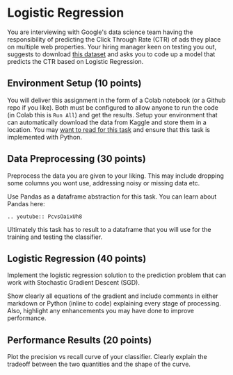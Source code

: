 # Logistic Regression 

You are interviewing with Google's data science team having the responsibility of predicting the Click Through Rate (CTR) of ads they place on multiple web properties. Your hiring manager keen on testing you out, suggests to download [this dataset](https://www.kaggle.com/competitions/avazu-ctr-prediction/data) and asks you to code up a model that predicts the CTR based on Logistic Regression. 

## Environment Setup (10 points)

You will deliver this assignment in the form of a Colab notebook (or a Github repo if you like). Both must be configured to allow anyone to run the code (in Colab this is `Run All`) and get the results. Setup your environment that can automatically download the data from Kaggle and store them in a location. You may [want to read for this task](https://www.kaggle.com/docs/api#interacting-with-datasets) and ensure that this task is implemented with Python. 

## Data Preprocessing (30 points)

Preprocess the data you are given to your liking. This may include dropping some columns you wont use, addressing noisy or missing data etc. 

Use Pandas as a  dataframe abstraction for this task. You can learn about Pandas here:

```{eval-rst}
.. youtube:: PcvsOaixUh8
```

Ultimately this task has to result to a dataframe that you will use for the training and testing the classifier. 

## Logistic Regression (40 points)

Implement the logistic regression solution to the prediction problem that can work with Stochastic Gradient Descent (SGD). 

Show clearly all equations of the gradient and include comments in either markdown or Python (inline to code) explaining every stage of processing. Also, highlight any enhancements you may have done to improve performance. 

## Performance Results (20 points)

Plot the precision vs recall curve of your classifier. Clearly explain the tradeoff between the two quantities and the shape of the curve. 












